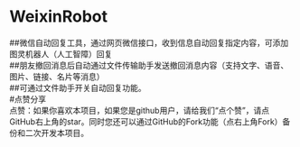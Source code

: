 # WeixinRobot
##微信自动回复工具，通过网页微信接口，收到信息自动回复指定内容，可添加图灵机器人（人工智障）回复  
##朋友撤回消息后自动通过文件传输助手发送撤回消息内容（支持文字、语音、图片、链接、名片等消息）  
##可通过文件助手开关自动回复功能。  
#点赞分享  
点赞：如果你喜欢本项目，如果您是github用户，请给我们“点个赞”，请点GitHub右上角的star。同时您还可以通过GitHub的Fork功能（点右上角Fork）备份和二次开发本项目。
